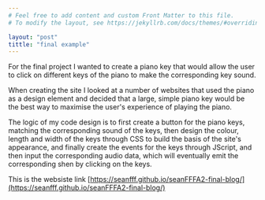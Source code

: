 ```yaml
---
# Feel free to add content and custom Front Matter to this file.
# To modify the layout, see https://jekyllrb.com/docs/themes/#overriding-theme-defaults

layout: "post"
tittle: "final example"
---
```


For the final project I wanted to create a piano key that would allow the user to click on different keys of the piano to make the corresponding key sound.

When creating the site I looked at a number of websites that used the piano as a design element and decided that a large, simple piano key would be the best way to maximise the user's experience of playing the piano.

The logic of my code design is to first create a button for the piano keys, matching the corresponding sound of the keys, then design the colour, length and width of the keys through CSS to build the basis of the site's appearance, and finally create the events for the keys through JScript, and then input the corresponding audio data, which will eventually emit the corresponding shen by clicking on the keys.

This is the websiste link  [https://seanfff.github.io/seanFFFA2-final-blog/](https://seanfff.github.io/seanFFFA2-final-blog/)



